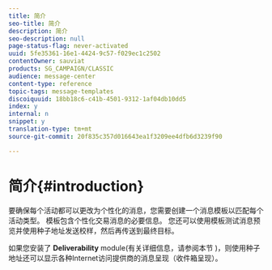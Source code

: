 ```yaml
---
title: 简介
seo-title: 简介
description: 简介
seo-description: null
page-status-flag: never-activated
uuid: 5fe35361-16e1-4424-9c57-f029ec1c2502
contentOwner: sauviat
products: SG_CAMPAIGN/CLASSIC
audience: message-center
content-type: reference
topic-tags: message-templates
discoiquuid: 18bb18c6-c41b-4501-9312-1af04db10dd5
index: y
internal: n
snippet: y
translation-type: tm+mt
source-git-commit: 20f835c357d016643ea1f3209ee4dfb6d3239f90

---
```



# 简介{#introduction}

要确保每个活动都可以更改为个性化的消息，您需要创建一个消息模板以匹配每个活动类型。 模板包含个性化交易消息的必要信息。 您还可以使用模板测试消息预览并使用种子地址发送校样，然后再传送到最终目标。

如果您安装了 **Deliverability** module(有关详细信息，请参阅本节 [](../../delivery/using/about-deliverability.md))，则使用种子地址还可以显示各种Internet访问提供商的消息呈现（收件箱呈现）。
